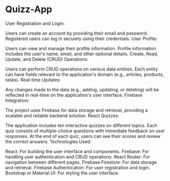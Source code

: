 # Quizz-App


User Registration and Login:

Users can create an account by providing their email and password.
Registered users can log in securely using their credentials.
User Profile:

Users can view and manage their profile information.
Profile information includes the user's name, email, and other optional details.
Create, Read, Update, and Delete (CRUD) Operations:

Users can perform CRUD operations on various data entities.
Each entity can have fields relevant to the application's domain (e.g., articles, products, tasks).
Real-time Updates:

Any changes made to the data (e.g., adding, updating, or deleting) will be reflected in real-time on the application's user interface.
Firebase Integration:

The project uses Firebase for data storage and retrieval, providing a scalable and reliable backend solution.
React Quizzes:

The application includes ten interactive quizzes on different topics.
Each quiz consists of multiple-choice questions with immediate feedback on user responses.
At the end of each quiz, users can see their scores and review the correct answers.
Technologies Used:

React: For building the user interface and components.
Firebase: For handling user authentication and CRUD operations.
React Router: For navigation between different pages.
Firebase Firestore: For data storage and retrieval.
Firebase Authentication: For user registration and login.
Bootstrap or Material UI: For styling the user interface.
